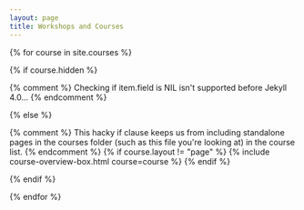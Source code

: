 ```yaml
---
layout: page
title: Workshops and Courses
---
```

{% for course in site.courses %}

{% if course.hidden %}

  {% comment %} Checking if item.field is NIL isn't supported before Jekyll 4.0... {% endcomment %}

{% else %}

  {% comment %}
    This hacky if clause keeps us from including standalone pages in the courses folder (such as this file you're looking at) in the course list.
  {% endcomment %}
  {% if course.layout != "page" %}
  {% include course-overview-box.html course=course %}
  {% endif %}

{% endif %}

{% endfor %}
